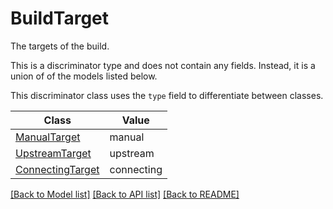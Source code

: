 # BuildTarget

The targets of the build.

This is a discriminator type and does not contain any fields. Instead, it is a union
of of the models listed below.

This discriminator class uses the `type` field to differentiate between classes.

| Class | Value
| ------------ | -------------
[ManualTarget](ManualTarget.md) | manual
[UpstreamTarget](UpstreamTarget.md) | upstream
[ConnectingTarget](ConnectingTarget.md) | connecting


[[Back to Model list]](../../../README.md#models-v2-link) [[Back to API list]](../../../README.md#apis-v2-link) [[Back to README]](../../../README.md)
